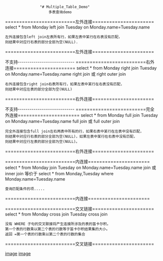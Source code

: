 					"# Multiple_Table_Demo" 
						多表查询demo
=========================左外连接======================
	select * from Monday left join Tuesday on Monday.name=Tuesday.name
	
	左外连接包含left join左表所有行，如果左表中某行在右表没有匹配，
	则结果中对应行右表的部分全部为空(NULL).
=========================左外连接======================



不支持-----------------------------
=========================右外连接======================
	select * from Monday right join Tuesday on Monday.name=Tuesday.name
			right join 或 right outer join
	
	右外连接包含right join右表所有行，如果左表中某行在右表没有匹配，
	则结果中对应左表的部分全部为空(NULL)
=========================右外连接======================


不支持-----------------------------
=========================完全外连接======================
	select * from Monday full join Tuesday on Monday.name=Tuesday.name
			full join 或 full outer join
	
	完全外连接包含full join左右两表中所有的行，如果右表中某行在左表中没有匹配，
	则结果中对应行右表的部分全部为空(NULL)，如果左表中某行在右表中没有匹配，
	则结果中对应行左表的部分全部为空(NULL)。
=========================右外连接======================


=========================内连接======================
	select * from Monday join Tuesday on Monday.name=Tuesday.name
			join 或 inner join
	等价于
	select * from Monday,Tuesday where Monday.name=Tuesday.name
	
	查询匹配条件的项.....
=========================内连接======================



=========================交叉链接======================
	select * from Monday cross join Tuesday
			cross join
	
	没有 WHERE 子句的交叉联接将产生连接所涉及的表的笛卡尔积。
	第一个表的行数乘以第二个表的行数等于笛卡尔积结果集的大小。
	返回 =第一个表的行数乘以第二个表的行数的集合
=========================交叉链接======================






[image](https://github.com/majunm/ThunderN/raw/master/t0.png)
[image](https://github.com/majunm/ThunderN/raw/master/t1.png)